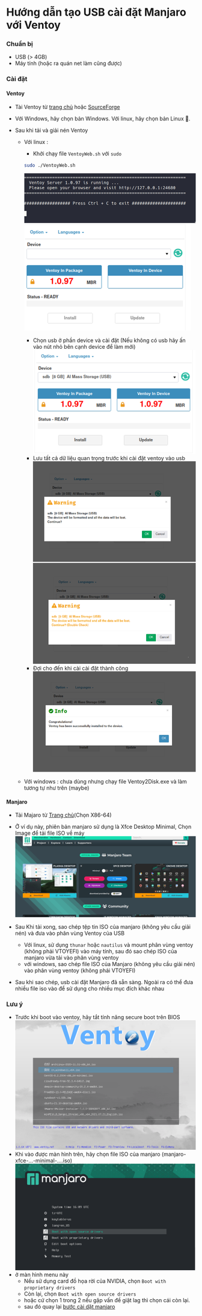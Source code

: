 # Hướng dẫn tạo USB cài đặt Manjaro với Ventoy



### Chuẩn bị 

- USB (> 4GB)
- Máy tính (hoặc ra quán net làm cũng được)



### Cài đặt 

#### Ventoy 


- Tài Ventoy từ [trang chủ](https://ventoy.net/en/download.html) hoặc [SourceForge](https://sourceforge.net/projects/ventoy/files/v1.0.97)
- Với Windows, hãy chọn bản Windows. Với linux, hãy chọn bản Linux 🐧.

- Sau khi tải và giải nén Ventoy 
  - Với linux :
    - Khởi chạy file `VentoyWeb.sh`  với `sudo` 
    ```bash
    sudo ./VentoyWeb.sh
    ```
    ![ventoy web](../image/ventoy_web.png)
    ![ventoy web1](../image/ventoy_web_web1.png) 
    - Chọn usb ở phần device và cài đặt (Nếu không có usb hãy ấn vào nút nhỏ bên cạnh device để làm mới)
    ![ventoy web2](../image/ventoy_web_web2.png) 
    - Lưu tất cả dữ liệu quan trọng trước khi cài đặt ventoy vào usb
    ![ventoy web3](../image/ventoy_web_web3.png) 
    ![Kiểm tra tận 2 lần luôn, tất tinh tế](../image/ventoy_web_web4.png) 
    - Đợi cho đến khi cài cài đặt thành công 
    ![ventoy web5](../image/ventoy_web_web5.png) 

  - Với windows : chưa dùng nhưng chạy file Ventoy2Disk.exe và làm tương tự như trên (maybe)

#### Manjaro

- Tải Majaro từ [Trang chủ](https://manjaro.org/download)(Chọn X86-64)

- Ở ví dụ này, phiên bản manjaro sử dụng là Xfce Desktop Minimal, Chọn Image để tải file ISO về máy
![Manjaro dowload website](../image/manjaro_dowload_website.png)

- Sau Khi tải xong, sao chép tệp tin ISO của manjaro (không yêu cầu giải nén) và đưa vào phân vùng Ventoy của USB
  - Với linux, sử dụng `thunar`  hoặc `nautilus` và mount phân vùng ventoy (không phải VTOYEFI) vào máy tính, sau đó sao chép ISO của manjaro vừa tải vào phân vùng ventoy
  - với windows, sao chép file ISO của Manjaro (không yêu cầu giải nén)  vào phân vùng ventoy (không phải VTOYEFI)

- Sau khi sao chép, usb cài đặt Manjaro đã sẵn sàng. Ngoài ra có thể đưa nhiều file iso vào để sử dụng cho nhiều mục đích khác nhau


### Lưu ý
- Trước khi boot vào ventoy, hãy tắt tính năng secure boot trên BIOS 
![Ventoy boot](../image/ventoy_examble_boot.png) 
- Khi vào được màn hình trên, hãy chọn file ISO của manjaro (manjaro-xfce-...-minimal-....iso)
![manjaro boot](../image/manjaro_frist_boot.png)
- ở màn hình menu này 
    - Nếu sử dụng card đồ họa rời của NVIDIA, chọn `Boot with  proprietary drivers` 
    - Còn lại, chọn `Boot with open source drivers` 
    - hoặc cứ chọn 1 trong 2 nếu gặp vấn đề giật lag thì chọn cái còn lại.
    - sau đó quay lại [bước cài dặt manjaro](../README.md) 

